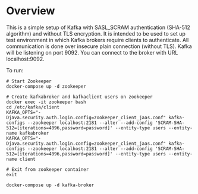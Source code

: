 # Overview

This is a simple setup of Kafka with SASL_SCRAM authentication (SHA-512 algorithm) and without TLS encryption. 
It is intended to be used to set up test environment in which Kafka brokers require clients to authenticate.
All communication is done over insecure plain connection (without TLS).
Kafka will be listening on port 9092. You can connect to the broker with URL localhost:9092.

To run:
```shell
# Start Zookeeper
docker-compose up -d zookeeper

# Create kafkabroker and kafkaclient users on zookeeper
docker exec -it zookeeper bash
cd /etc/kafka/client
KAFKA_OPTS="-Djava.security.auth.login.config=zookeeper_client_jaas.conf" kafka-configs --zookeeper localhost:2181 --alter --add-config 'SCRAM-SHA-512=[iterations=4096,password=password]' --entity-type users --entity-name kafkabroker
KAFKA_OPTS="-Djava.security.auth.login.config=zookeeper_client_jaas.conf" kafka-configs --zookeeper localhost:2181 --alter --add-config 'SCRAM-SHA-512=[iterations=4096,password=password]' --entity-type users --entity-name client

# Exit from zookeeper container
exit

docker-compose up -d kafka-broker
```
